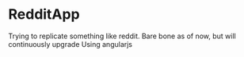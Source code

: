 # RedditApp
Trying to replicate something like reddit. Bare bone as of now, but will continuously upgrade
Using angularjs
